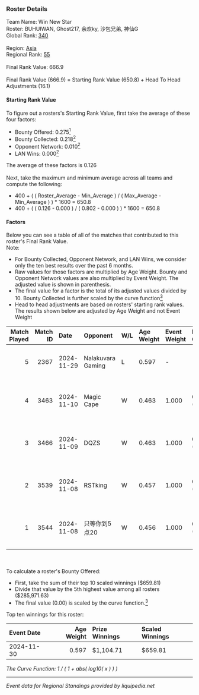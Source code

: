 ### Roster Details<br />
Team Name: Win New Star<br />
Roster: BUHUIWAN, Ghost217, 余欢ky, 沙包兄弟, 神仙G<br />
Global Rank: [340](../../standings_global_2025_02_28.md)<br />
<br />
Region: [Asia]( ../../standings_asia_2025_02_28.md)<br />
Regional Rank: [55]( ../../standings_asia_2025_02_28.md)<br />
<br />
Final Rank Value:  666.9<br />
<br />
Final Rank Value (666.9) = Starting Rank Value (650.8) + Head To Head Adjustments (16.1)<br />

#### Starting Rank Value<br />
To figure out a rosters's Starting Rank Value, first take the average of these four factors:<br />
- Bounty Offered: 0.275[<sup>1</sup>](#table2)
- Bounty Collected: 0.218[<sup>2</sup>](#table1)
- Opponent Network: 0.010[<sup>2</sup>](#table1)
- LAN Wins: 0.000[<sup>2</sup>](#table1)

The average of these factors is 0.126<br />
<br />
Next, take the maximum and minimum average across all teams and compute the following:<br />
- 400 + ( ( Roster_Average - Min_Average ) / ( Max_Average - Min_Average ) ) * 1600 = 650.8
- 400 + ( ( 0.126 - 0.000 ) / ( 0.802 - 0.000 ) ) * 1600 = 650.8


#### Factors<br />
Below you can see a table of all of the matches that contributed to this roster's Final Rank Value.<br />
Note:<br />

- For Bounty Collected, Opponent Network, and LAN Wins, we consider only the ten best results over the past 6 months.
- Raw values for those factors are multiplied by Age Weight. Bounty and Opponent Network values are also multiplied by Event Weight. The adjusted value is shown in parenthesis.
- The final value for a factor is the total of its adjusted values divided by 10. Bounty Collected is further scaled by the curve function[<sup>3</sup>](#curveFunction)
- Head to head adjustments are based on rosters' starting rank values. The results shown below are adjusted by Age Weight and not Event Weight
<span id="table1"></span><br />


| Match Played | Match ID | Date       | Opponent          | W/L | Age Weight | Event Weight | Bounty Collected | Opponent Network | LAN Wins  | H2H Adj. | Roster                                  |
| -: | -: | :- | :- | :- | :- | :- | :- | :- | :- | -: | :- |
|            5 |     2367 | 2024-11-29 | Nalakuvara Gaming | L   | 0.597      | -            | -                | -                | -         |    -9.36 | BUHUIWAN, Ghost217, 余欢ky, 沙包兄弟, 神仙G     |
|            4 |     3463 | 2024-11-10 | Magic Cape        | W   | 0.463      | 1.000        | 0.005 (0.002)    | 0.155 (0.072)    | 0 (0.000) |     9.00 | BUHUIWAN, Ghost217^, 余欢ky, 沙包兄弟, 神仙GGGG |
|            3 |     3466 | 2024-11-09 | DQZS              | W   | 0.463      | 1.000        | 0.000 (0.000)    | 0.045 (0.021)    | 0 (0.000) |     6.26 | BUHUIWAN, Ghost217^, 余欢ky, 沙包兄弟, 神仙GGGG |
|            2 |     3539 | 2024-11-08 | RSTking           | W   | 0.457      | 1.000        | 0.000 (0.000)    | 0.023 (0.010)    | 0 (0.000) |     5.88 | BUHUIWAN, Ghost217^, 余欢ky, 沙包兄弟, 神仙GGGG |
|            1 |     3544 | 2024-11-08 | 只等你到5点20          | W   | 0.456      | 1.000        | 0.000 (0.000)    | 0.000 (0.000)    | 0 (0.000) |     4.30 | BUHUIWAN, Ghost217^, 余欢ky, 沙包兄弟, 神仙GGGG |

<br />
<span id="table2"></span><br />
To calculate a roster's Bounty Offered:<br />

- First, take the sum of their top 10 scaled winnings ($659.81)
- Divide that value by the 5th highest value among all rosters ($285,971.63)
- The final value (0.00) is scaled by the curve function.[<sup>3</sup>](#curveFunction)

Top ten winnings for this roster:<br />

| Event Date | Age Weight | Prize Winnings | Scaled Winnings |
| :- | -: | :- | :- |
| 2024-11-30 |      0.597 | $1,104.71      | $659.81         |


<span id="curveFunction"></span>_The Curve Function: 1 / ( 1 + abs( log10( x ) ) )_<br />

---
_Event data for Regional Standings provided by liquipedia.net_<br />
